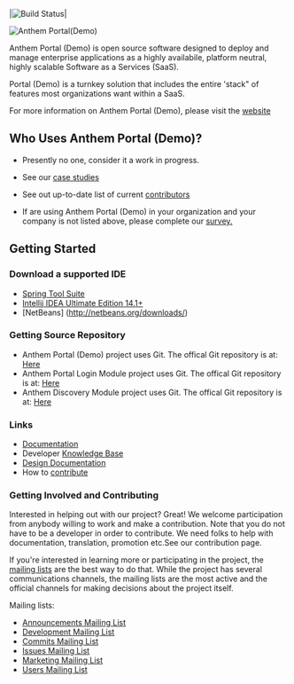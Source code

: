 |![Build Status](http://crucible.previewmy.net:8085/plugins/servlet/wittified/build-status/AOP-MAKE)|

![Anthem Portal(Demo)](tools/logo/anthem_banner.png)

Anthem Portal (Demo) is open source software designed to deploy and manage enterprise applications as a highly availabile, platform neutral, highly scalable Software as a Services (SaaS).

Portal (Demo) is a turnkey solution that includes the entire 'stack" of features most organizations want within a SaaS.

For more information on Anthem Portal (Demo), please visit the [website](http://live-openanthem.pantheonsite.io)

## Who Uses Anthem Portal (Demo)?

* Presently no one, consider it a work in progress.

* See our [case studies](http://live-openanthem.pantheonsite.io/projects/)

* See out up-to-date list of current [contributors](https://github.com/openanthem/portal/wiki/Contributors)

* If are using Anthem Portal (Demo) in your organization and your company is not listed above, please complete our [survey.](https://github.com/openanthem/portal/wiki/Survey)

## Getting Started

### Download a supported IDE

* [Spring Tool Suite](https://spring.io/tools/sts/all)
* [Intellij IDEA Ultimate Edition 14.1+](https://www.jetbrains.com/idea/download/#section=linux)
* [NetBeans] (http://netbeans.org/downloads/)

### Getting Source Repository

* Anthem Portal (Demo) project uses Git.  The offical Git repository is at: [Here](https://github.com/openanthem/portal.git)
* Anthem Portal Login Module project uses Git.  The offical Git repository is at: [Here](https://github.com/openanthem/login.git)
* Anthem Discovery Module project uses Git.  The offical Git repository is at: [Here](https://github.com/openanthem/discovery.git)

### Links

* [Documentation](https://anthemopensource.atlassian.net/wiki/spaces/APD)
* Developer [Knowledge Base](https://anthemopensource.atlassian.net/wiki/spaces/APDDKB)
* [Design Documentation](https://anthemopensource.atlassian.net/wiki/spaces/APDDD)
* How to [contribute](CONTRIBUTING.md)

### Getting Involved and Contributing

Interested in helping out with our project? Great! We welcome participation from anybody willing to work and make a contribution. Note that you do not have to be a developer in order to contribute. We need folks to help with documentation, translation, promotion etc.See our contribution page.

If you're interested in learning more or participating in the project, the [mailing lists](https://anthemopensource.atlassian.net/wiki/display/OA/Mailing+Lists) are the best way to do that. While the project has several communications channels, the mailing lists are the most active and the official channels for making decisions about the project itself.

Mailing lists:

* [Announcements Mailing List](mailto:anthem-opensource-portal@webteks.com)
* [Development Mailing List](mailto:anthem-opensource-portal@webteks.com)
* [Commits Mailing List](mailto:anthem-opensource-portal@webteks.com)
* [Issues Mailing List](mailto:anthem-opensource-portal@webteks.com)
* [Marketing Mailing List](mailto:anthem-opensource-portal@webteks.com)
* [Users Mailing List](mailto:anthem-opensource-portal@webteks.com)


 
